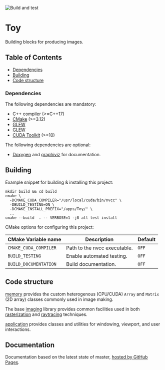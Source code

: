 ![Build and test](https://github.com/moddyz/Toy/workflows/Build%20and%20test/badge.svg)

# Toy

Building blocks for producing images.

## Table of Contents

- [Dependencies](#dependencies)
- [Building](#building)
- [Code structure](#code-structure)

### Dependencies

The following dependencies are mandatory:
- C++ compiler (>=C++17)
- [CMake](https://cmake.org/documentation/) (>=3.12)
- [GLFW](https://www.glfw.org/) 
- [GLEW](http://glew.sourceforge.net/) 
- [CUDA Toolkit](https://developer.nvidia.com/cuda-toolkit) (>=10)

The following dependencies are optional:
- [Doxygen](https://www.doxygen.nl/index.html) and [graphiviz](https://graphviz.org/) for documentation.

## Building

Example snippet for building & installing this project:
```
mkdir build && cd build
cmake \
  -DCMAKE_CUDA_COMPILER="/usr/local/cuda/bin/nvcc" \
  -DBUILD_TESTING=ON \
  -DCMAKE_INSTALL_PREFIX="/apps/Toy/" \
  .. 
cmake --build  . -- VERBOSE=1 -j8 all test install
```
CMake options for configuring this project:

| CMake Variable name     | Description                                                            | Default |
| ----------------------- | ---------------------------------------------------------------------- | ------- |
| `CMAKE_CUDA_COMPILER`   | Path to the nvcc executable.                                           | `OFF`   |
| `BUILD_TESTING`         | Enable automated testing.                                              | `OFF`   |
| `BUILD_DOCUMENTATION`   | Build documentation.                                                   | `OFF`   |

## Code structure

[memory](./src/toy/memory) provides the custom heterogenous (CPU/CUDA) `Array` and `Matrix` (2D array) classes commonly used in image making.

The base [imaging](./src/toy/imaging) library provides common facilities used in both [rasterization](./src/toy/rasteriation) and [raytracing](./src/toy/raytracing) techniques.

[application](./src/toy/application) provides classes and utilities for windowing, viewport, and user interactions.

## Documentation

Documentation based on the latest state of master, [hosted by GitHub Pages](https://moddyz.github.io/Toy/).
